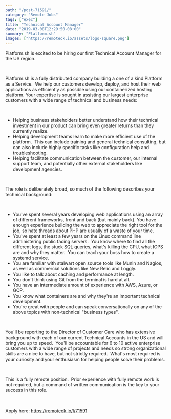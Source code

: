 ```yaml
---
path: "/post-71591/"
category: "Remote Jobs"
tags: ["exec"]
title: "Technical Account Manager"
date: "2019-03-08T12:29:50-08:00"
summary: "Platform.sh"
images: ["https://remoteok.io/assets/logo-square.png"]
---
```


<p>Platform.sh is excited to be hiring our first Technical Account Manager for the US region. &nbsp;</p><br /><p>Platform.sh is a fully distributed company building a one of a kind Platform as a Service. &nbsp;We help our customers develop, deploy, and host their web applications as efficiently as possible using our containerized hosting platform. Your expertise is sought in assisting our largest enterprise customers with a wide range of technical and business needs:</p><br /><ul><li>Helping business stakeholders better understand how their technical investment in our product can bring even greater returns than they currently realize.</li><li>Helping development teams learn to make more efficient use of the platform. &nbsp;This can include training and general technical consulting, but can also include highly specific tasks like configuration help and troubleshooting.</li><li>Helping facilitate communication between the customer, our internal support team, and potentially other external stakeholders like development agencies.</li></ul><br /><p>The role is deliberately broad, so much of the following describes your technical background:</p><br /><ul><li>You've spent several years developing web applications using an array of different frameworks, front and back (but mainly back). You have enough experience building the web to appreciate the right tool for the job, so hate threads about PHP are usually of a waste of your time.</li><li>You've spent at least a few years on the Linux command line administering public facing servers. &nbsp;You know where to find all the different logs, the stuck SQL queries, what's killing the CPU, what IOPS are and why they matter. &nbsp;You can teach your boss how to create a systemd service.</li><li>You are familiar with stalwart open source tools like Munin and Nagios, as well as commercial solutions like New Relic and Loggly.</li><li>You like to talk about caching and performance at length.</li><li>You don't think using Git from the terminal is hard at all.</li><li>You have an intermediate amount of experience with AWS, Azure, or GCP.</li><li>You know what containers are and why they're an important technical development.</li><li>You're great with people and can speak conversationally on any of the above topics with non-technical "business types".</li></ul><br /><p>You'll be reporting to the Director of Customer Care who has extensive background with each of our current Technical Accounts in the US and will bring you up to speed. &nbsp;You'll be accountable for 6 to 10 active enterprise customers with a wide range of projects and needs so strong organizational skills are a nice to have, but not strictly required. &nbsp;What's most required is your curiosity and your enthusiasm for helping people solve their problems.</p><br /><p>This is a fully remote position. &nbsp;Prior experience with fully remote work is not required, but a command of written communication is the key to your success in this role.</p>

<br/>
<br/>
Apply here: <A HREF="https://remoteok.io/l/71591">https://remoteok.io/l/71591</A>
